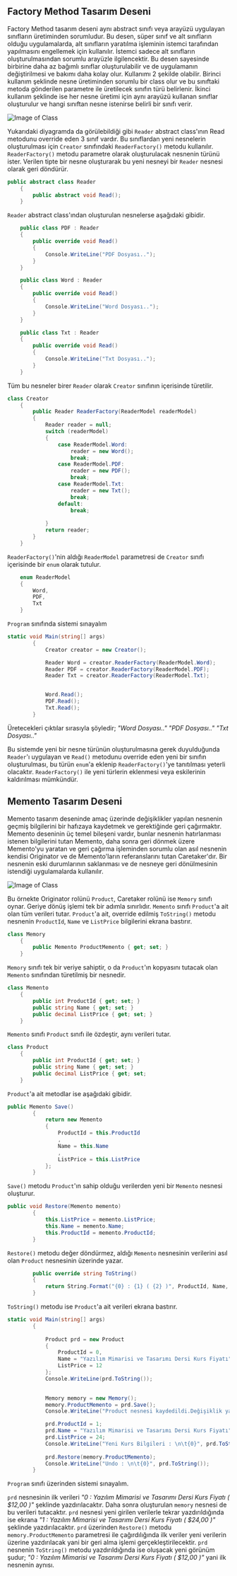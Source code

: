 ## Factory Method Tasarım Deseni

Factory Method tasarım deseni aynı abstract sınıfı veya arayüzü uygulayan sınıfların üretiminden sorumludur. Bu desen, süper sınıf ve alt sınıfların olduğu uygulamalarda, alt sınıfların yaratılma işleminin istemci tarafından yapılmasını engellemek için kullanılır. İstemci sadece alt sınıfların oluşturulmasından sorumlu arayüzle ilgilencektir. Bu desen sayesinde birbirine daha az bağımlı sınıflar oluşturulabilir ve de uygulamanın değiştirilmesi ve bakımı daha kolay olur. 
Kullanımı 2 şekilde olabilir. Birinci kullanım şeklinde nesne üretiminden sorumlu bir class olur ve bu sınıftaki metoda gönderilen parametre ile üretilecek sınıfın türü belirlenir. İkinci kullanım şeklinde ise her nesne üretimi için aynı arayüzü kullanan sınıflar oluşturulur ve hangi sınıftan nesne istenirse belirli bir sınıfı verir.

![Image of Class](https://github.com/TansuCam/yazilim-mimarisi-ve-tasarimi/blob/master/FactoryMethodTasarimDeseni.png)

Yukarıdaki diyagramda da görülebildiği gibi `Reader` abstract class'ının Read metodunu override eden 3 sınıf vardır. Bu sınıflardan yeni nesnelerin oluşturulması için `Creator` sınıfındaki `ReaderFactory()` metodu kullanılır. `ReaderFactory()` metodu parametre olarak oluşturulacak nesnenin türünü ister. Verilen tipte bir nesne oluşturarak bu yeni nesneyi bir `Reader` nesnesi olarak geri döndürür. 

```cs
public abstract class Reader
    {
        public abstract void Read();
    }
```

`Reader` abstract class'ından oluşturulan nesnelerse aşağıdaki gibidir.

```cs
    public class PDF : Reader
    {
        public override void Read()
        {
            Console.WriteLine("PDF Dosyası..");
        }
    }

    public class Word : Reader
    {
        public override void Read()
        {
            Console.WriteLine("Word Dosyası..");
        }
    }

    public class Txt : Reader
    {
        public override void Read()
        {
            Console.WriteLine("Txt Dosyası..");
        }
    }
```

Tüm bu nesneler birer `Reader` olarak `Creator` sınıfının içerisinde türetilir.

```cs
class Creator
    {
        public Reader ReaderFactory(ReaderModel readerModel)
        {
            Reader reader = null;
            switch (readerModel)
            {
                case ReaderModel.Word:
                    reader = new Word();
                    break;
                case ReaderModel.PDF:
                    reader = new PDF();
                    break;
                case ReaderModel.Txt:
                    reader = new Txt();
                    break;
                default:
                    break;
                    
            }
            return reader;
        }
    }
```

`ReaderFactory()`'nin aldığı `ReaderModel` parametresi de `Creator` sınıfı içerisinde bir `enum` olarak tutulur.

```cs
    enum ReaderModel
    {
        Word,
        PDF,
        Txt
    }
```

`Program` sınıfında sistemi sınayalım

```cs
static void Main(string[] args)
        {
            Creator creator = new Creator();

            Reader Word = creator.ReaderFactory(ReaderModel.Word);
            Reader PDF = creator.ReaderFactory(ReaderModel.PDF);
            Reader Txt = creator.ReaderFactory(ReaderModel.Txt);


            Word.Read();
            PDF.Read();
            Txt.Read();
        }
```

Üretecekleri çıktılar sırasıyla şöyledir;
*"Word Dosyası.."* 
*"PDF Dosyası.."* 
*"Txt Dosyası.."*

Bu sistemde yeni bir nesne türünün oluşturulmasına gerek duyulduğunda `Reader`'ı uygulayan ve `Read()` metodunu override eden yeni bir sınıfın oluşturulması, bu türün `enum`'a eklenip `ReaderFactory()`'ye tanıtılması yeterli olacaktır. `ReaderFactory()` ile yeni türlerin eklenmesi veya eskilerinin kaldırılması mümkündür. 


## Memento Tasarım Deseni

Memento tasarım deseninde amaç üzerinde değişiklikler yapılan nesnenin geçmiş bilgilerini bir hafızaya kaydetmek ve gerektiğinde geri çağırmaktır. Memento deseninin üç temel bileşeni vardır, bunlar nesnenin hatırlanması istenen bilgilerini tutan Memento, daha sonra geri dönmek üzere Memento'yu yaratan ve geri çağırma işleminden sorumlu olan asıl nesnenin kendisi Originator ve de Memento'ların referanslarını tutan Caretaker'dır. Bir nesnenin eski durumlarının saklanması ve de nesneye geri dönülmesinin istendiği uygulamalarda kullanılır.

![Image of Class](https://github.com/TansuCam/yazilim-mimarisi-ve-tasarimi/blob/master/MementoTasarimDeseni.png)

Bu örnekte Originator rolünü `Product`, Caretaker rolünü ise `Memory` sınıfı oynar. Geriye dönüş işlemi tek bir adımla sınırlıdır. `Memento` sınıfı `Product`'a ait olan tüm verileri tutar. `Product`'a ait, override edilmiş `ToString()` metodu nesnenin `ProductId`, `Name` ve `ListPrice` bilgilerini ekrana bastırır.

```cs
class Memory
    {
        public Memento ProductMemento { get; set; }
    }
```
`Memory` sınıfı tek bir veriye sahiptir, o da `Product`'ın kopyasını tutacak olan `Memento` sınıfından türetilmiş bir nesnedir.

```cs
class Memento
    {
        public int ProductId { get; set; }
        public string Name { get; set; }
        public decimal ListPrice { get; set; }
    }
```
`Memento` sınıfı `Product` sınıfı ile özdeştir, aynı verileri tutar.

```cs
class Product
    {
        public int ProductId { get; set; }
        public string Name { get; set; }
        public decimal ListPrice { get; set; 
    }
```
`Product`'a ait metodlar ise aşağıdaki gibidir.

```cs
public Memento Save()
        {
            return new Memento
            {
                ProductId = this.ProductId
                ,
                Name = this.Name
                ,
                ListPrice = this.ListPrice
            };
        }
```
`Save()` metodu `Product`'ın sahip olduğu verilerden yeni bir `Memento` nesnesi oluşturur.


```cs
public void Restore(Memento memento)
        {
            this.ListPrice = memento.ListPrice;
            this.Name = memento.Name;
            this.ProductId = memento.ProductId;
        }
```
`Restore()` metodu değer döndürmez, aldığı `Memento` nesnesinin verilerini asıl olan `Product` nesnesinin üzerinde yazar.

```cs
        public override string ToString()
        {
            return String.Format("{0} : {1} ( {2} )", ProductId, Name, ListPrice.ToString("C2"));
        }
```
`ToString()` metodu ise `Product`'a ait verileri ekrana bastırır.

```cs
static void Main(string[] args)
        {
         
            Product prd = new Product
            {
                ProductId = 0,
                Name = "Yazılım Mimarisi ve Tasarımı Dersi Kurs Fiyatı",
                ListPrice = 12
            };
            Console.WriteLine(prd.ToString());

                  
            Memory memory = new Memory();  
            memory.ProductMemento = prd.Save();
            Console.WriteLine("Product nesnesi kaydedildi.Değişiklik yapılıyor..");

            prd.ProductId = 1;
            prd.Name = "Yazılım Mimarisi ve Tasarımı Dersi Kurs Fiyatı";
            prd.ListPrice = 24;
            Console.WriteLine("Yeni Kurs Bilgileri : \n\t{0}", prd.ToString());
 
            prd.Restore(memory.ProductMemento);
            Console.WriteLine("Undo : \n\t{0}", prd.ToString());
        }
```
`Program` sınıfı üzerinden sistemi sınayalım.

`prd` nesnesinin ilk verileri *"0 : Yazılım Mimarisi ve Tasarımı Dersi Kurs Fiyatı ( $12,00 )"* şeklinde yazdırılacaktır.
Daha sonra oluşturulan `memory` nesnesi de bu verileri tutacaktır. `prd` nesnesi yeni girilen verilerle tekrar yazdırıldığında ise ekrana *"1 : Yazılım Mimarisi ve Tasarımı Dersi Kurs Fiyatı ( $24,00 )"* şeklinde yazdırılacaktır. `prd` üzerinden `Restore()` metodu `memory.ProductMemento` parametresi ile çağırdılığında ilk veriler yeni verilerin üzerine yazdırılacak yani bir geri alma işlemi gerçekleştirilecektir. `prd` nesnenin `ToString()` metodu yazdırıldığında ise oluşacak yeni görünüm şudur; *"0 : Yazılım Mimarisi ve Tasarımı Dersi Kurs Fiyatı ( $12,00 )"* yani ilk nesnenin aynısı.
